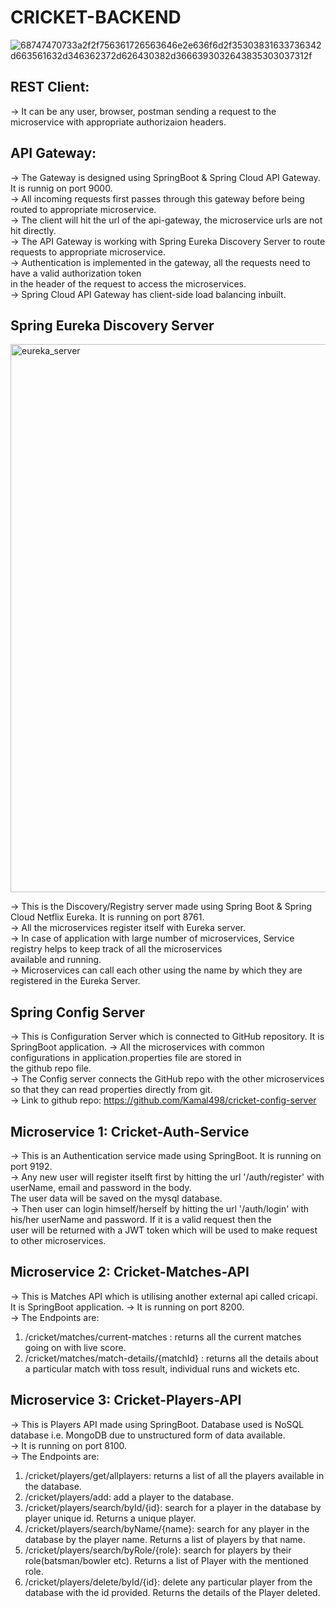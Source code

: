 # CRICKET-BACKEND

![68747470733a2f2f756361726563646e2e636f6d2f35303831633736342d663561632d346362372d626430382d3666393032643835303037312f](https://user-images.githubusercontent.com/67726713/172095963-60ec136e-9c37-47bc-b823-6d8bde79ea69.png)

## REST Client: 
  -> It can be any user, browser, postman sending a request to the microservice with appropriate authorizaion headers.
  
## API Gateway:
  -> The Gateway is designed using SpringBoot & Spring Cloud API Gateway. It is runnig on port 9000.   
  -> All incoming requests first passes through this gateway before being routed to appropriate microservice.  
  -> The client will hit the url of the api-gateway, the microservice urls are not hit directly.  
  -> The API Gateway is working with Spring Eureka Discovery Server to route requests to appropriate microservice.  
  -> Authentication is implemented in the gateway, all the requests need to have a valid authorization token   
     in the header of the request to access the microservices.   
  -> Spring Cloud API Gateway has client-side load balancing inbuilt.  
  
  ## Spring Eureka Discovery Server
  <img width="877" alt="eureka_server" src="https://user-images.githubusercontent.com/67726713/172100043-0288e6ec-690a-442d-bd8f-2824f7ec9c4a.png">

  
   -> This is the Discovery/Registry server made using Spring Boot & Spring Cloud Netflix Eureka. It is running on port 8761.  
   -> All the microservices register itself with Eureka server.  
   -> In case of application with large number of microservices, Service registry helps to keep track of all the microservices  
   available and running.  
   -> Microservices can call each other using the name by which they are registered in the Eureka Server.  
   
   ## Spring Config Server
   -> This is Configuration Server which is connected to GitHub repository. It is SpringBoot application. 
   -> All the microservices with common configurations in application.properties file are stored in  
   the github repo file.  
   -> The Config server connects the GitHub repo with the other microservices so that they can read properties directly from git.  
   -> Link to github repo: https://github.com/Kamal498/cricket-config-server
   
   ## Microservice 1: Cricket-Auth-Service
   -> This is an Authentication service made using SpringBoot. It is running on port 9192.  
   -> Any new user will register itselft first by hitting the url '/auth/register' with userName, email and password in the body.   
   The user data will be saved on the mysql database.  
   -> Then user can login himself/herself by hitting the url '/auth/login' with his/her userName and password. If it is a valid request then the  
   user will be returned with a JWT token which will be used to make request to other microservices.
   
   ## Microservice 2: Cricket-Matches-API
   -> This is Matches API which is utilising another external api called cricapi. It is SpringBoot application.
   -> It is running on port 8200.  
   -> The Endpoints are:  
   1. /cricket/matches/current-matches : returns all the current matches going on with live score.
   2. /cricket/matches/match-details/{matchId} : returns all the details about a particular match with toss result, individual runs and wickets etc.
   
   ## Microservice 3: Cricket-Players-API
   -> This is Players API made using SpringBoot. Database used is NoSQL database i.e. MongoDB due to unstructured form of data available.  
   -> It is running on port 8100.  
   -> The Endpoints are:  
   1. /cricket/players/get/allplayers: returns a list of all the players available in the database.  
   2. /cricket/players/add: add a player to the database.  
   3. /cricket/players/search/byId/{id}: search for a player in the database by player unique id. Returns a unique player.  
   4. /cricket/players/search/byName/{name}: search for any player in the database by the player name. Returns a list of players by that name.  
   5. /cricket/players/search/byRole/{role}: search for players by their role(batsman/bowler etc). Returns a list of Player with the mentioned role.  
   6. /cricket/players/delete/byId/{id}: delete any particular player from the database with the id provided. Returns the details of the Player deleted.  










